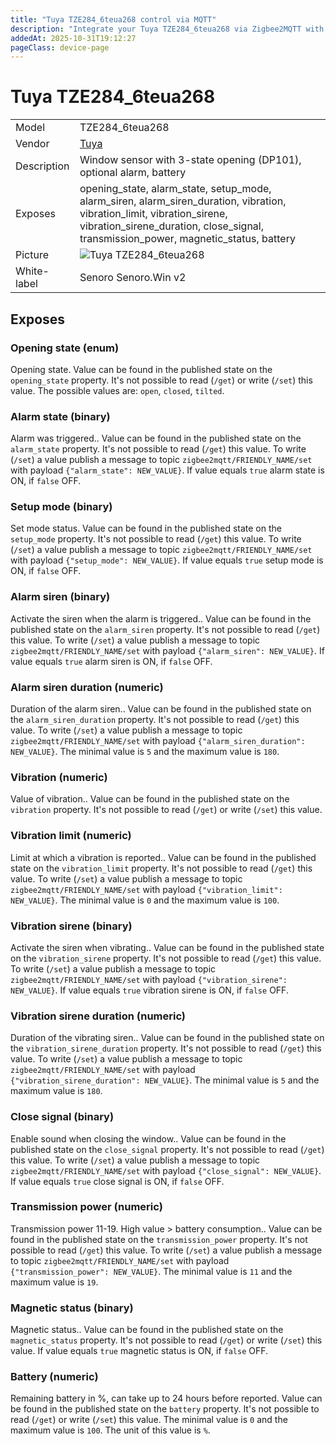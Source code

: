 ```yaml
---
title: "Tuya TZE284_6teua268 control via MQTT"
description: "Integrate your Tuya TZE284_6teua268 via Zigbee2MQTT with whatever smart home infrastructure you are using without the vendor's bridge or gateway."
addedAt: 2025-10-31T19:12:27
pageClass: device-page
---
```


<!-- !!!! -->
<!-- ATTENTION: This file is auto-generated through docgen! -->
<!-- You can only edit the "Notes"-Section between the two comment lines "Notes BEGIN" and "Notes END". -->
<!-- Do not use h1 or h2 heading within "## Notes"-Section. -->
<!-- !!!! -->

# Tuya TZE284_6teua268

|     |     |
|-----|-----|
| Model | TZE284_6teua268  |
| Vendor  | [Tuya](/supported-devices/#v=Tuya)  |
| Description | Window sensor with 3-state opening (DP101), optional alarm, battery |
| Exposes | opening_state, alarm_state, setup_mode, alarm_siren, alarm_siren_duration, vibration, vibration_limit, vibration_sirene, vibration_sirene_duration, close_signal, transmission_power, magnetic_status, battery |
| Picture | ![Tuya TZE284_6teua268](https://www.zigbee2mqtt.io/images/devices/TZE284_6teua268.png) |
| White-label | Senoro Senoro.Win v2 |


<!-- Notes BEGIN: You can edit here. Add "## Notes" headline if not already present. -->


<!-- Notes END: Do not edit below this line -->




## Exposes

### Opening state (enum)
Opening state.
Value can be found in the published state on the `opening_state` property.
It's not possible to read (`/get`) or write (`/set`) this value.
The possible values are: `open`, `closed`, `tilted`.

### Alarm state (binary)
Alarm was triggered..
Value can be found in the published state on the `alarm_state` property.
It's not possible to read (`/get`) this value.
To write (`/set`) a value publish a message to topic `zigbee2mqtt/FRIENDLY_NAME/set` with payload `{"alarm_state": NEW_VALUE}`.
If value equals `true` alarm state is ON, if `false` OFF.

### Setup mode (binary)
Set mode status.
Value can be found in the published state on the `setup_mode` property.
It's not possible to read (`/get`) this value.
To write (`/set`) a value publish a message to topic `zigbee2mqtt/FRIENDLY_NAME/set` with payload `{"setup_mode": NEW_VALUE}`.
If value equals `true` setup mode is ON, if `false` OFF.

### Alarm siren (binary)
Activate the siren when the alarm is triggered..
Value can be found in the published state on the `alarm_siren` property.
It's not possible to read (`/get`) this value.
To write (`/set`) a value publish a message to topic `zigbee2mqtt/FRIENDLY_NAME/set` with payload `{"alarm_siren": NEW_VALUE}`.
If value equals `true` alarm siren is ON, if `false` OFF.

### Alarm siren duration (numeric)
Duration of the alarm siren..
Value can be found in the published state on the `alarm_siren_duration` property.
It's not possible to read (`/get`) this value.
To write (`/set`) a value publish a message to topic `zigbee2mqtt/FRIENDLY_NAME/set` with payload `{"alarm_siren_duration": NEW_VALUE}`.
The minimal value is `5` and the maximum value is `180`.

### Vibration (numeric)
Value of vibration..
Value can be found in the published state on the `vibration` property.
It's not possible to read (`/get`) or write (`/set`) this value.

### Vibration limit (numeric)
Limit at which a vibration is reported..
Value can be found in the published state on the `vibration_limit` property.
It's not possible to read (`/get`) this value.
To write (`/set`) a value publish a message to topic `zigbee2mqtt/FRIENDLY_NAME/set` with payload `{"vibration_limit": NEW_VALUE}`.
The minimal value is `0` and the maximum value is `100`.

### Vibration sirene (binary)
Activate the siren when vibrating..
Value can be found in the published state on the `vibration_sirene` property.
It's not possible to read (`/get`) this value.
To write (`/set`) a value publish a message to topic `zigbee2mqtt/FRIENDLY_NAME/set` with payload `{"vibration_sirene": NEW_VALUE}`.
If value equals `true` vibration sirene is ON, if `false` OFF.

### Vibration sirene duration (numeric)
Duration of the vibrating siren..
Value can be found in the published state on the `vibration_sirene_duration` property.
It's not possible to read (`/get`) this value.
To write (`/set`) a value publish a message to topic `zigbee2mqtt/FRIENDLY_NAME/set` with payload `{"vibration_sirene_duration": NEW_VALUE}`.
The minimal value is `5` and the maximum value is `180`.

### Close signal (binary)
Enable sound when closing the window..
Value can be found in the published state on the `close_signal` property.
It's not possible to read (`/get`) this value.
To write (`/set`) a value publish a message to topic `zigbee2mqtt/FRIENDLY_NAME/set` with payload `{"close_signal": NEW_VALUE}`.
If value equals `true` close signal is ON, if `false` OFF.

### Transmission power (numeric)
Transmission power 11-19. High value > battery consumption..
Value can be found in the published state on the `transmission_power` property.
It's not possible to read (`/get`) this value.
To write (`/set`) a value publish a message to topic `zigbee2mqtt/FRIENDLY_NAME/set` with payload `{"transmission_power": NEW_VALUE}`.
The minimal value is `11` and the maximum value is `19`.

### Magnetic status (binary)
Magnetic status..
Value can be found in the published state on the `magnetic_status` property.
It's not possible to read (`/get`) or write (`/set`) this value.
If value equals `true` magnetic status is ON, if `false` OFF.

### Battery (numeric)
Remaining battery in %, can take up to 24 hours before reported.
Value can be found in the published state on the `battery` property.
It's not possible to read (`/get`) or write (`/set`) this value.
The minimal value is `0` and the maximum value is `100`.
The unit of this value is `%`.

